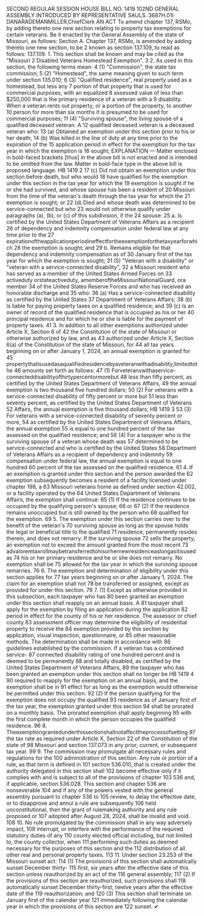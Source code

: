 SECOND REGULAR SESSION
HOUSE BILL NO. 1419
102ND GENERAL ASSEMBLY
INTRODUCED BY REPRESENTATIVE SAULS.
3687H.01I DANARADEMANMILLER,ChiefClerk
AN ACT
To amend chapter 137, RSMo, by adding thereto one new section relating to property tax
exemptions for certain veterans.
Be it enacted by the General Assembly of the state of Missouri, as follows:
Section A. Chapter 137, RSMo, is amended by adding thereto one new section, to be
2 known as section 137.109, to read as follows:
137.109. 1. This section shall be known and may be cited as the "Missouri
2 Disabled Veterans Homestead Exemption".
3 2. As used in this section, the following terms mean:
4 (1) "Commission", the state tax commission;
5 (2) "Homestead", the same meaning given to such term under section 135.010;
6 (3) "Qualified residence", real property used as a homestead, but less any
7 portion of that property that is used for commercial purposes, with an equalized
8 assessed value of less than $250,000 that is the primary residence of a veteran with a
9 disability. When a veteran rents out property, or a portion of the property, to another
10 person for more than six months it is presumed to be used for commercial purposes;
11 (4) "Surviving spouse", the living spouse of a qualified deceased veteran. A
12 qualified deceased veteran is a deceased veteran who:
13 (a) Obtained an exemption under this section prior to his or her death;
14 (b) Was killed in the line of duty at any time prior to the expiration of the
15 application period in effect for the exemption for the tax year in which the exemption is
16 sought;
EXPLANATION — Matter enclosed in bold-faced brackets [thus] in the above bill is not enacted and is
intended to be omitted from the law. Matter in bold-face type in the above bill is proposed language.
HB 1419 2
17 (c) Did not obtain an exemption under this section before death, but who would
18 have qualified for the exemption under this section in the tax year for which the
19 exemption is sought if he or she had survived, and whose spouse has been a resident of
20 Missouri from the time of the veteran's death through the tax year for which the
21 exemption is sought; or
22 (d) Died and whose death was determined to be service-connected but who
23 would not otherwise qualify under paragraphs (a), (b), or (c) of this subdivision, if the
24 spouse:
25 a. Is certified by the United States Department of Veterans Affairs as a recipient
26 of dependency and indemnity compensation under federal law at any time prior to the
27 expirationoftheapplicationperiodineffectfortheexemptionforthetaxyearforwhich
28 the exemption is sought; and
29 b. Remains eligible for that dependency and indemnity compensation as of
30 January first of the tax year for which the exemption is sought;
31 (5) "Veteran with a disability" or "veteran with a service-connected disability",
32 a Missouri resident who has served as a member of the United States Armed Forces on
33 activeduty orstateactiveduty, amemberoftheMissouriNationalGuard, ora member
34 of the United States Reserve Forces and who has received an honorable discharge and
35 who:
36 (a) Has a service-connected disability as certified by the United States
37 Department of Veterans Affairs;
38 (b) Is liable for paying property taxes on a qualified residence; and
39 (c) Is an owner of record of the qualified residence that is occupied as his or her
40 principal residence and for which he or she is liable for the payment of property taxes.
41 3. In addition to all other exemptions authorized under Article X, Section 6 of
42 the Constitution of the state of Missouri or otherwise authorized by law, and as
43 authorized under Article X, Section 6(a) of the Constitution of the state of Missouri, for
44 all tax years beginning on or after January 1, 2024, an annual exemption is granted for
45 propertythatisusedasaqualifiedresidencebyaveteranwithadisability,limitedtothe
46 amounts set forth as follows:
47 (1) Forveteranswithaservice-connecteddisabilityofthirtypercentormorebut
48 less than fifty percent, as certified by the United States Department of Veterans Affairs,
49 the annual exemption is two thousand five hundred dollars;
50 (2) For veterans with a service-connected disability of fifty percent or more but
51 less than seventy percent, as certified by the United States Department of Veterans
52 Affairs, the annual exemption is five thousand dollars;
HB 1419 3
53 (3) For veterans with a service-connected disability of seventy percent or more,
54 as certified by the United States Department of Veterans Affairs, the annual exemption
55 is equal to one hundred percent of the tax assessed on the qualified residence; and
56 (4) For a taxpayer who is the surviving spouse of a veteran whose death was
57 determined to be service-connected and who is certified by the United States
58 Department of Veterans Affairs as a recipient of dependency and indemnity
59 compensation under federal law, the annual exemption is equal to one hundred
60 percent of the tax assessed on the qualified residence.
61 4. If an exemption is granted under this section and the person awarded the
62 exemption subsequently becomes a resident of a facility licensed under chapter 198, a
63 Missouri veterans home as defined under section 42.002, or a facility operated by the
64 United States Department of Veterans Affairs, the exemption shall continue:
65 (1) If the residence continues to be occupied by the qualifying person's spouse;
66 or
67 (2) If the residence remains unoccupied but is still owned by the person who
68 qualified for the exemption.
69 5. The exemption under this section carries over to the benefit of the veteran's
70 surviving spouse as long as the spouse holds the legal or beneficial title to the qualified
71 residence, permanently resides therein, and does not remarry. If the surviving spouse
72 sells the property, an exemption not to exceed the amount granted from the most recent
73 advaloremtaxrollmaybetransferredtohisorhernewresidenceaslongasitisusedas
74 his or her primary residence and he or she does not remarry. No exemption shall be
75 allowed for the tax year in which the surviving spouse remarries.
76 6. The exemption and determination of eligibility under this section applies for
77 tax years beginning on or after January 1, 2024. The claim for an exemption shall not
78 be transferred or assigned, except as provided for under this section.
79 7. (1) Except as otherwise provided in this subsection, each taxpayer who has
80 been granted an exemption under this section shall reapply on an annual basis. A
81 taxpayer shall apply for the exemption by filing an application during the application
82 period in effect for the county of his or her residence. The assessor or chief county
83 assessment officer may determine the eligibility of residential property to receive the
84 exemption provided by this section by application, visual inspection, questionnaire, or
85 other reasonable methods. The determination shall be made in accordance with
86 guidelines established by the commission. If a veteran has a combined service-
87 connected disability rating of one hundred percent and is deemed to be permanently
88 and totally disabled, as certified by the United States Department of Veterans Affairs,
89 the taxpayer who has been granted an exemption under this section shall no longer be
HB 1419 4
90 required to reapply for the exemption on an annual basis, and the exemption shall be in
91 effect for as long as the exemption would otherwise be permitted under this section.
92 (2) If the person qualifying for the exemption does not occupy the qualified
93 residence as of January first of the tax year, the exemption granted under this section
94 shall be prorated on a monthly basis. The prorated exemption shall apply beginning
95 with the first complete month in which the person occupies the qualified residence.
96 8. Theexemptiongrantedunderthissectionshallnotaffecttheprocessofsetting
97 the tax rate as required under Article X, Section 22 of the Constitution of the state of
98 Missouri and section 137.073 in any prior, current, or subsequent tax year.
99 9. The commission may promulgate all necessary rules and regulations for the
100 administration of this section. Any rule or portion of a rule, as that term is defined in
101 section 536.010, that is created under the authority delegated in this section shall
102 become effective only if it complies with and is subject to all of the provisions of chapter
103 536 and, if applicable, section 536.028. This section and chapter 536 are nonseverable
104 and if any of the powers vested with the general assembly pursuant to chapter 536 to
105 review, to delay the effective date, or to disapprove and annul a rule are subsequently
106 held unconstitutional, then the grant of rulemaking authority and any rule proposed or
107 adopted after August 28, 2024, shall be invalid and void.
108 10. No rule promulgated by the commission shall in any way adversely impact,
109 interrupt, or interfere with the performance of the required statutory duties of any
110 county elected official including, but not limited to, the county collector, when
111 performing such duties as deemed necessary for the purposes of this section and the
112 distribution of all other real and personal property taxes.
113 11. Under section 23.253 of the Missouri sunset act:
114 (1) The provisions of this section shall automatically sunset December thirty-
115 first, six years after the effective date of this section unless reauthorized by an act of the
116 general assembly;
117 (2) If the provisions of this section are reauthorized, such provisions shall
118 automatically sunset December thirty-first, twelve years after the effective date of the
119 reauthorization; and
120 (3) This section shall terminate on January first of the calendar year
121 immediately following the calendar year in which the provisions of this section are
122 sunset.
✔
